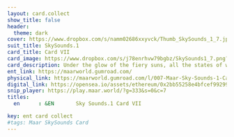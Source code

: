 ```yaml
---
layout: card.collect
show_title: false
header:
  theme: dark
cover: https://www.dropbox.com/s/namm02686xxyvck/Thumb_SkySounds_1_7.jpg?raw=1
suit_title: SkySounds.1
card_title: Card VII
card_image: https://www.dropbox.com/s/j78enrhvw79bgbz/SkySounds1_7.png?raw=1
card_description: Under the glow of the fiery suns, all the states of water, whether it be in the form of precipitation, ice melt or flowing water, are interconnected and hold a unique beauty and importance. The circularity of water is observed, how it goes from the sky to the ground, to the rivers, and back to the sky, creating a closed loop. The value and importance of each state of water for the balance of life on the planet is recognized and the need to preserve them is acknowledged. These states are not seen as separate entities but rather as different manifestations of the same underlying element. The beauty of the different forms water takes is appreciated, from the softness of a raindrop to the strength of a river, and it is acknowledged that all these states are essential for the well-being of the planet and all its inhabitants. 
ent_link: https://maarworld.gumroad.com/
physical_link: https://maarworld.gumroad.com/l/007-Maar-Sky-Sounds-1-Card-VII
digital_link: https://opensea.io/assets/ethereum/0x2bb55258e4bfcef99299baec1188b80a75fa2d48/7
snip_player: https://play.maar.world/?g=333&s=0&c=7
titles:
  en      : &EN       Sky Sounds.1 Card VII

key: ent card collect
#tags: Maar SkySounds Card
---
```

